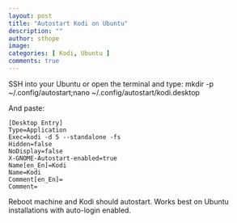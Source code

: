 ```yaml
---
layout: post
title: "Autostart Kodi on Ubuntu"
description: ""
author: sthope
image: 
categories: [ Kodi, Ubuntu ]
comments: true
---
```


SSH into your Ubuntu or open the terminal and type:
mkdir -p ~/.config/autostart;nano ~/.config/autostart/kodi.desktop

And paste:
```
[Desktop Entry]
Type=Application
Exec=kodi -d 5 --standalone -fs
Hidden=false
NoDisplay=false
X-GNOME-Autostart-enabled=true
Name[en_En]=Kodi
Name=Kodi
Comment[en_En]=
Comment=
```

Reboot machine and Kodi should autostart.
Works best on Ubuntu installations with auto-login enabled.
